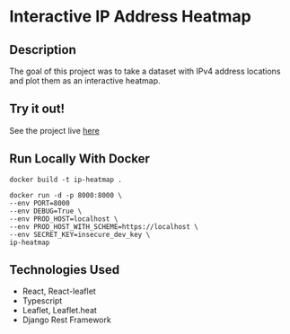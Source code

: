 # Interactive IP Address Heatmap

## Description

The goal of this project was to take a dataset with IPv4 address locations and plot them as an interactive heatmap.

## Try it out!
See the project live [here](https://ip-heatmap.brandonhaakenson.com/)

## Run Locally With Docker
```
docker build -t ip-heatmap .

docker run -d -p 8000:8000 \
--env PORT=8000
--env DEBUG=True \
--env PROD_HOST=localhost \
--env PROD_HOST_WITH_SCHEME=https://localhost \
--env SECRET_KEY=insecure_dev_key \
ip-heatmap
```

## Technologies Used
- React, React-leaflet
- Typescript
- Leaflet, Leaflet.heat
- Django Rest Framework
